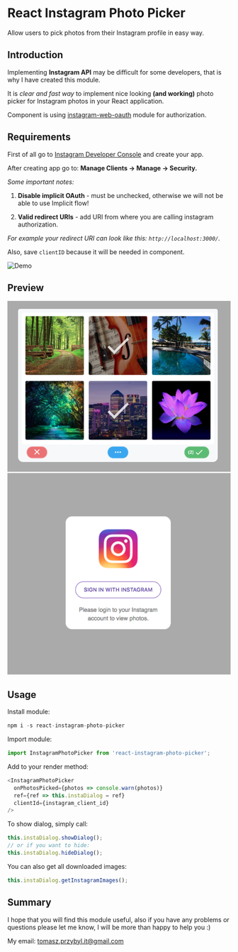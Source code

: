 ﻿# React Instagram Photo Picker

Allow users to pick photos from their Instagram profile in easy way.

## Introduction

Implementing **Instagram API** may be difficult for some developers, that is why I have created this module.

It is *clear and fast way* to implement nice looking **(and working)** photo picker for Instagram photos in your React application.

Component is using [instagram-web-oauth](https://github.com/venits/instagram-web-oauth) module for authorization.


## Requirements

First of all go to [Instagram Developer Console](https://www.instagram.com/developer/) and create your app.

After creating app go to: **Manage Clients -> Manage -> Security.**

*Some important notes:*
1. **Disable implicit OAuth** - must be unchecked, otherwise we will not be able to use Implicit flow!

2. **Valid redirect URIs** - add URI from where you are calling instagram authorization.

*For example your redirect URI can look like this: `http://localhost:3000/`.*

Also, save `clientID` because it will be needed in component.

![Demo](https://raw.githubusercontent.com/venits/instagram-web-oauth/master/instauth.png)

## Preview

![Preview](https://raw.githubusercontent.com/venits/react-instagram-photo-picker/master/preview.png)
![Preview](https://raw.githubusercontent.com/venits/react-instagram-photo-picker/master/preview2.png)

## Usage

Install module:
```js
npm i -s react-instagram-photo-picker
```
Import module:
```js
import InstagramPhotoPicker from 'react-instagram-photo-picker';
```
Add to your render method:
```js
<InstagramPhotoPicker
  onPhotosPicked={photos => console.warn(photos)}
  ref={ref => this.instaDialog = ref}
  clientId={instagram_client_id}
/>
```

To show dialog, simply call:
```js
this.instaDialog.showDialog();
// or if you want to hide:
this.instaDialog.hideDialog();
```
You can also get all downloaded images:
```js
this.instaDialog.getInstagramImages();
```

## Summary

I hope that you will find this module useful, also if you have any problems or questions please let me know, I will be more than happy to help you :)

My email: tomasz.przybyl.it@gmail.com

